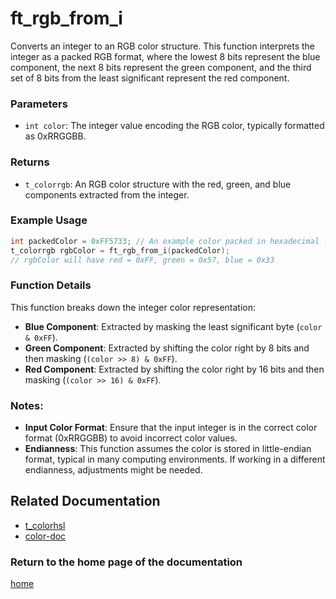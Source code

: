 # ft_rgb_from_i
Converts an integer to an RGB color structure. This function interprets the integer as a packed RGB format, where the lowest 8 bits represent the blue component, the next 8 bits represent the green component, and the third set of 8 bits from the least significant represent the red component.

### Parameters
- `int color`: The integer value encoding the RGB color, typically formatted as 0xRRGGBB.

### Returns
- `t_colorrgb`: An RGB color structure with the red, green, and blue components extracted from the integer.

### Example Usage
```c
int packedColor = 0xFF5733; // An example color packed in hexadecimal format
t_colorrgb rgbColor = ft_rgb_from_i(packedColor);
// rgbColor will have red = 0xFF, green = 0x57, blue = 0x33
```

### Function Details
This function breaks down the integer color representation:
- **Blue Component**: Extracted by masking the least significant byte (`color & 0xFF`).
- **Green Component**: Extracted by shifting the color right by 8 bits and then masking (`(color >> 8) & 0xFF`).
- **Red Component**: Extracted by shifting the color right by 16 bits and then masking (`(color >> 16) & 0xFF`).

### Notes:
- **Input Color Format**: Ensure that the input integer is in the correct color format (0xRRGGBB) to avoid incorrect color values.
- **Endianness**: This function assumes the color is stored in little-endian format, typical in many computing environments. If working in a different endianness, adjustments might be needed.

## Related Documentation
- [t_colorhsl](./t_colorrgb.md)
- [color-doc](../color-doc.md)

### Return to the home page of the documentation
[home](../home.md)